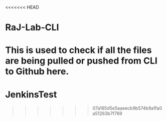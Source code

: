<<<<<<< HEAD
# RaJ-Lab-CLI
This is used to check if all the files are being pulled or pushed from CLI to Github here.
=======
# JenkinsTest
>>>>>>> 07a165d5e5aaeecb9b574b9a1fa0a51263b7f769
